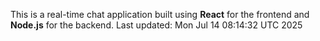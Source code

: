 This is a real-time chat application built using **React** for the frontend and **Node.js** for the backend.
Last updated: Mon Jul 14 08:14:32 UTC 2025
